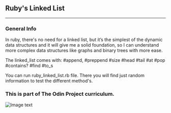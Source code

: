 ## Ruby's Linked List
***
### General Info

In ruby, there's no need for a linked list, but it’s the simplest of the dynamic data structures and it will give me a solid foundation, so I can understand more complex data structures like graphs and binary trees with more ease.

The linked_list comes with:
  #append,
  #preppend
  #size
  #head
  #tail
  #at
  #pop
  #contains?
  #find
  #to_s

You can run ruby_linked_list.rb file. There you will find just random information to test the different method's.

### This is part of The Odin Project curriculum.
![Image text](https://www.theodinproject.com/assets/odin-logo-2d729f16279e9fc3b58ce847eacf07f883bdfc95eb23bb5064ed59d36ef551d6.svg)
